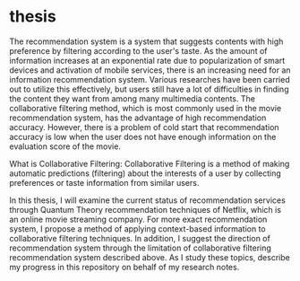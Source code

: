 # thesis

 The recommendation system is a system that suggests contents with high preference by filtering according to the user's taste. As the amount of information increases at an exponential rate due to popularization of smart devices and activation of mobile services, there is an increasing need for an information recommendation system. Various researches have been carried out to utilize this effectively, but users still have a lot of difficulties in finding the content they want from among many multimedia contents.
 The collaborative filtering method, which is most commonly used in the movie recommendation system, has the advantage of high recommendation accuracy. However, there is a problem of cold start that recommendation accuracy is low when the user does not have enough information on the evaluation score of the movie.
 
 What is Collaborative Filtering:
Collaborative Filtering is a method of making automatic predictions (filtering) about the interests of a user by collecting preferences or taste information from similar users.

In this thesis, I will examine the current status of recommendation services through Quantum Theory recommendation techniques of  Netflix, which is an online movie streaming company. For more exact recommendation system, I propose a method of applying context-based information to collaborative filtering techniques. In addition, I suggest the direction of recommendation system through the limitation of collaborative filtering recommendation system described above. As I study these topics, describe my progress in this repository on behalf of my research notes.

